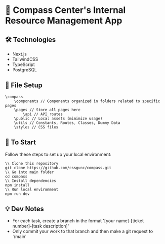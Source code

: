 # 🧭 Compass Center's Internal Resource Management App

## 🛠 Technologies
- Next.js
- TailwindCSS
- TypeScript
- PostgreSQL

## 📁 File Setup
```
\compass
    \components // Components organized in folders related to specific pages
    \pages // Store all pages here
        \api // API routes
    \public // Local assets (minimize usage)
    \utils // Constants, Routes, Classes, Dummy Data
    \styles // CSS files
```

## 🚀 To Start
Follow these steps to set up your local environment:
```
\\ Clone this repository 
git clone https://github.com/cssgunc/compass.git
\\ Go into main folder
cd compass
\\ Install dependencies
npm install
\\ Run local environment
npm run dev
```

## 💡 Dev Notes
- For each task, create a branch in the format '[your name]-[ticket number]-[task description]'
- Only commit your work to that branch and then make a git request to '/main'